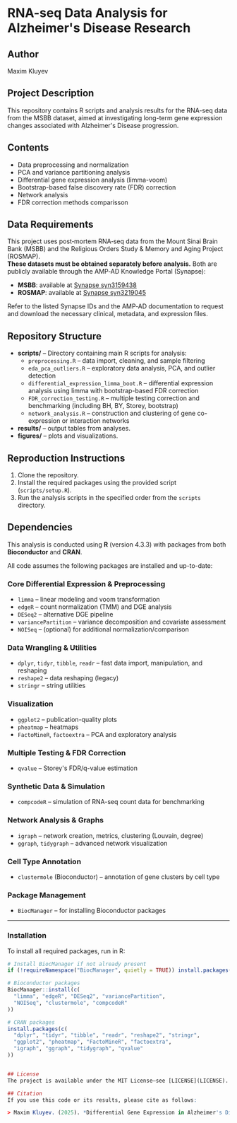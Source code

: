 # RNA-seq Data Analysis for Alzheimer's Disease Research

## Author
Maxim Kluyev

## Project Description
This repository contains R scripts and analysis results for the RNA-seq data from the MSBB dataset, aimed at investigating long-term gene expression changes associated with Alzheimer's Disease progression.

## Contents
- Data preprocessing and normalization
- PCA and variance partitioning analysis
- Differential gene expression analysis (limma-voom)
- Bootstrap-based false discovery rate (FDR) correction
- Network analysis
- FDR correction methods comparisson

## Data Requirements

This project uses post‑mortem RNA‑seq data from the Mount Sinai Brain Bank (MSBB) and the Religious Orders Study & Memory and Aging Project (ROSMAP).  
**These datasets must be obtained separately before analysis.** Both are publicly available through the AMP‑AD Knowledge Portal (Synapse):

- **MSBB**: available at [Synapse syn3159438](https://www.synapse.org/Synapse:syn3159438)
- **ROSMAP**: available at [Synapse syn3219045](https://www.synapse.org/Synapse:syn3219045)

Refer to the listed Synapse IDs and the AMP‑AD documentation to request and download the necessary clinical, metadata, and expression files.


## Repository Structure
- **scripts/** – Directory containing main R scripts for analysis:
    - `preprocessing.R` – data import, cleaning, and sample filtering
    - `eda_pca_outliers.R` – exploratory data analysis, PCA, and outlier detection
    - `differential_expression_limma_boot.R` – differential expression analysis using limma with bootstrap-based FDR correction
    - `FDR_correction_testing.R` – multiple testing correction and benchmarking (including BH, BY, Storey, bootstrap)
    - `network_analysis.R` – construction and clustering of gene co-expression or interaction networks
- **results/** – output tables from analyses.
- **figures/** – plots and visualizations.

## Reproduction Instructions
1. Clone the repository.
2. Install the required packages using the provided script (`scripts/setup.R`).
3. Run the analysis scripts in the specified order from the `scripts` directory.


## Dependencies

This analysis is conducted using **R** (version 4.3.3) with packages from both **Bioconductor** and **CRAN**.

All code assumes the following packages are installed and up-to-date:

### Core Differential Expression & Preprocessing
- `limma` – linear modeling and voom transformation
- `edgeR` – count normalization (TMM) and DGE analysis
- `DESeq2` – alternative DGE pipeline
- `variancePartition` – variance decomposition and covariate assessment
- `NOISeq` – (optional) for additional normalization/comparison

### Data Wrangling & Utilities
- `dplyr`, `tidyr`, `tibble`, `readr` – fast data import, manipulation, and reshaping
- `reshape2` – data reshaping (legacy)
- `stringr` – string utilities

### Visualization
- `ggplot2` – publication-quality plots
- `pheatmap` – heatmaps
- `FactoMineR`, `factoextra` – PCA and exploratory analysis

### Multiple Testing & FDR Correction
- `qvalue` – Storey's FDR/q-value estimation

### Synthetic Data & Simulation
- `compcodeR` – simulation of RNA-seq count data for benchmarking

### Network Analysis & Graphs
- `igraph` – network creation, metrics, clustering (Louvain, degree)
- `ggraph`, `tidygraph` – advanced network visualization

### Cell Type Annotation
- `clustermole` (Bioconductor) – annotation of gene clusters by cell type

### Package Management
- `BiocManager` – for installing Bioconductor packages

---

### Installation

To install all required packages, run in R:

```r
# Install BiocManager if not already present
if (!requireNamespace("BiocManager", quietly = TRUE)) install.packages("BiocManager")

# Bioconductor packages
BiocManager::install(c(
  "limma", "edgeR", "DESeq2", "variancePartition", 
  "NOISeq", "clustermole", "compcodeR"
))

# CRAN packages
install.packages(c(
  "dplyr", "tidyr", "tibble", "readr", "reshape2", "stringr",
  "ggplot2", "pheatmap", "FactoMineR", "factoextra",
  "igraph", "ggraph", "tidygraph", "qvalue"
))


## License
The project is available under the MIT License—see [LICENSE](LICENSE).

## Citation
If you use this code or its results, please cite as follows:

> Maxim Kluyev. (2025). *Differential Gene Expression in Alzheimer's Disease* [GitHub Repository]. URL: <repository-url>

